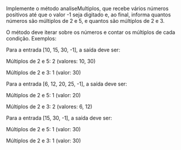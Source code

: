 Implemente o método analiseMultiplos, que recebe vários números positivos até que o valor -1 seja digitado e, ao final, informa quantos números são múltiplos de 2 e 5, e quantos são múltiplos de 2 e 3.

O método deve iterar sobre os números e contar os múltiplos de cada condição.
Exemplos:

Para a entrada [10, 15, 30, -1], a saída deve ser:

Múltiplos de 2 e 5: 2 (valores: 10, 30)

Múltiplos de 2 e 3: 1 (valor: 30)

Para a entrada [6, 12, 20, 25, -1], a saída deve ser:

Múltiplos de 2 e 5: 1 (valor: 20)

Múltiplos de 2 e 3: 2 (valores: 6, 12)

Para a entrada [15, 30, -1], a saída deve ser:

Múltiplos de 2 e 5: 1 (valor: 30)

Múltiplos de 2 e 3: 1 (valor: 30)
